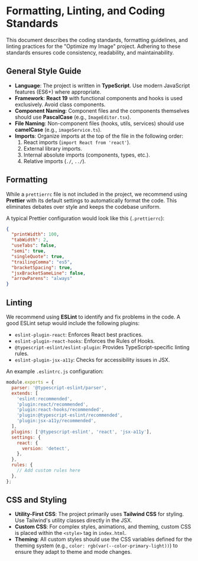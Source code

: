 # Formatting, Linting, and Coding Standards

This document describes the coding standards, formatting guidelines, and linting practices for the "Optimize my Image" project. Adhering to these standards ensures code consistency, readability, and maintainability.

## General Style Guide

-   **Language**: The project is written in **TypeScript**. Use modern JavaScript features (ES6+) where appropriate.
-   **Framework**: **React 19** with functional components and hooks is used exclusively. Avoid class components.
-   **Component Naming**: Component files and the components themselves should use **PascalCase** (e.g., `ImageEditor.tsx`).
-   **File Naming**: Non-component files (hooks, utils, services) should use **camelCase** (e.g., `imageService.ts`).
-   **Imports**: Organize imports at the top of the file in the following order:
    1.  React imports (`import React from 'react'`).
    2.  External library imports.
    3.  Internal absolute imports (components, types, etc.).
    4.  Relative imports (`./`, `../`).

## Formatting

While a `prettierrc` file is not included in the project, we recommend using **Prettier** with its default settings to automatically format the code. This eliminates debates over style and keeps the codebase uniform.

A typical Prettier configuration would look like this (`.prettierrc`):

```json
{
  "printWidth": 100,
  "tabWidth": 2,
  "useTabs": false,
  "semi": true,
  "singleQuote": true,
  "trailingComma": "es5",
  "bracketSpacing": true,
  "jsxBracketSameLine": false,
  "arrowParens": "always"
}
```

## Linting

We recommend using **ESLint** to identify and fix problems in the code. A good ESLint setup would include the following plugins:

-   `eslint-plugin-react`: Enforces React best practices.
-   `eslint-plugin-react-hooks`: Enforces the Rules of Hooks.
-   `@typescript-eslint/eslint-plugin`: Provides TypeScript-specific linting rules.
-   `eslint-plugin-jsx-a11y`: Checks for accessibility issues in JSX.

An example `.eslintrc.js` configuration:

```javascript
module.exports = {
  parser: '@typescript-eslint/parser',
  extends: [
    'eslint:recommended',
    'plugin:react/recommended',
    'plugin:react-hooks/recommended',
    'plugin:@typescript-eslint/recommended',
    'plugin:jsx-a11y/recommended',
  ],
  plugins: ['@typescript-eslint', 'react', 'jsx-a11y'],
  settings: {
    react: {
      version: 'detect',
    },
  },
  rules: {
    // Add custom rules here
  },
};
```

## CSS and Styling

-   **Utility-First CSS**: The project primarily uses **Tailwind CSS** for styling. Use Tailwind's utility classes directly in the JSX.
-   **Custom CSS**: For complex styles, animations, and theming, custom CSS is placed within the `<style>` tag in `index.html`.
-   **Theming**: All custom styles should use the CSS variables defined for the theming system (e.g., `color: rgb(var(--color-primary-light))`) to ensure they adapt to theme and mode changes.